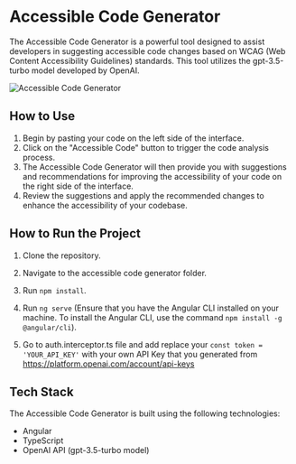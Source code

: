 # Accessible Code Generator

The Accessible Code Generator is a powerful tool designed to assist developers in suggesting accessible code changes based on WCAG (Web Content Accessibility Guidelines) standards. This tool utilizes the gpt-3.5-turbo model developed by OpenAI.

![Accessible Code Generator](https://github.com/jagdishpatil02/accessible-code-generator/assets/18285635/e9c8ed35-bfba-4b74-92fc-160782a3509c)

## How to Use

1. Begin by pasting your code on the left side of the interface.
2. Click on the "Accessible Code" button to trigger the code analysis process.
3. The Accessible Code Generator will then provide you with suggestions and recommendations for improving the accessibility of your code on the right side of the interface.
4. Review the suggestions and apply the recommended changes to enhance the accessibility of your codebase.

## How to Run the Project

1. Clone the repository.

2. Navigate to the accessible code generator folder.

3. Run `npm install`.

4. Run `ng serve` (Ensure that you have the Angular CLI installed on your machine. To install the Angular CLI, use the command `npm install -g @angular/cli`).

5. Go to auth.interceptor.ts file and add replace your `const token = 'YOUR_API_KEY'` with your own API Key that you generated from https://platform.openai.com/account/api-keys 


## Tech Stack

The Accessible Code Generator is built using the following technologies:

- Angular
- TypeScript
- OpenAI API (gpt-3.5-turbo model)
